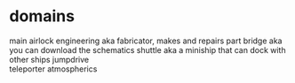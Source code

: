 # domains

main airlock
engineering aka fabricator, makes and repairs part
bridge      aka you can download the schematics
shuttle     aka a miniship that can dock with other ships
jumpdrive   
teleporter
atmospherics
